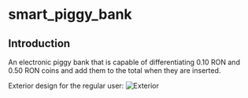 # smart_piggy_bank

## Introduction
An electronic piggy bank that is capable of differentiating 0.10 RON and 0.50 RON coins and add them to the total when they are inserted.

Exterior design for the regular user:
![Exterior](https://ibb.co/HHSZFw5)
